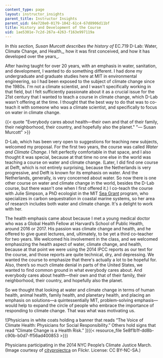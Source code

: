 ```yaml
---
content_type: page
layout: instructor_insights
parent_title: Instructor Insights
parent_uid: 64e728e0-0179-1042-61c4-67d8906d11bf
title: History and Development of the Course
uid: 1ae5301e-7c2d-267a-4263-f163e997119a
---
```


_In this section, Susan Murcott describes the history of_ EC.719 D-Lab: Water, Climate Change, and Health_, how it was first conceived, and how it has developed over the years_.

After having taught for over 20 years, with an emphasis in water, sanitation, and development, I wanted to do something different. I had done my undergraduate and graduate studies here at MIT in environmental engineering, so I had been exposed to the subject of climate change since the 1980s. I'm not a climate scientist, and I wasn't specifically working in that field, but I felt sufficiently passionate about it as a crucial issue for the 21st century that I wanted to teach a course in climate change, which D-Lab wasn't offering at the time. I thought that the best way to do that was to co-teach it with someone who was a climate scientist, and specifically to focus on water in climate change.

{{< quote "Everybody cares about health—their own and that of their family, their neighborhood, their country, and hopefully also the planet." "— Susan Murcott" >}}

D-Lab, which has been very open to suggestions for teaching new subjects, welcomed my proposal. For the first two years, the course was called _Water and Climate Change_. I felt perfectly comfortable in that space, and I also thought it was special, because at that time no one else in the world was teaching a course on water and climate change. (Later, I did find one course at Delft, which is not entirely surprising, because the Netherlands is very progressive, and Delft is known for its emphasis on water. And the Netherlands, generally, is very concerned about water. So now there is one other course on water and climate change in the world, besides the D-Lab course, but there wasn't one when I first offered it.) I co-teach the course with Julie Simpson, a PhD ecologist in the MIT [Sea Grant](https://seagrant.mit.edu/) program, who specializes in carbon sequestration in coastal marine systems, so her area of research includes both water and climate change. It's a delight to work with her.

The health emphasis came about because I met a young medical doctor who was a Global Health Fellow at Harvard’s School of Public Health, around 2016 or 2017. His passion was climate change and health, and he offered to give guest lectures, and, ultimately, to be yet a third co-teacher for two years. We welcomed his involvement in the class, and we welcomed emphasizing the health aspect of water, climate change, and health, because at that point we were using the 2014 IPCC reports as our text for the course, and those reports are quite technical, dry, and depressing. We wanted the course to emphasize that there's actually a lot to be hopeful for. Also, there’s so much climate denial in parts of the United States, we wanted to find common ground in what everybody cares about. And everybody cares about health—their own and that of their family, their neighborhood, their country, and hopefully also the planet.

So we thought that looking at water and climate change in terms of human health, animal health, family health, and planetary health, and placing an emphasis on solutions—a quintessentially MIT, problem-solving emphasis—would help to expand the circle of people who embrace the importance of responding to climate change. That was what was motivating us.

![Physicians in white coats holding a banner that reads “The Voice of Climate Health: Physicians for Social Responsibility.” Others hold signs that read “Climate Change is a Health Risk.” ]({{< resource_file 5e8f1b1f-dd8b-c90b-b0d7-ff56ad400853 >}})

Physicians participating in the 2014 NYC People’s Climate Justice March.  
(Image courtesy of [cityprojectca](https://www.flickr.com/photos/cityprojectca/15131010568/in/photolist-p45ohy-akmFZY-dSRY48-7a8oeU-7MsEfX-o6HbEv-6YJXfd-8ifGPs-nPvV1w-5nW86G-e9T7Q6-o4YcLL-6Yk26u-6Yk1V7-akmFNG-dSXytf-2aTKvLM-pmwKWs-6Yk2eY-dSRYca-684X3i-Ysvp69-bTHRkM-8WuUBt-6Yk1RG-7cMjkA-f6x8UQ-dSRXYk-qdSFQm-ft65Qc-oKWVnt-5nVUy5-62fRXz-29NhmzL-8WxZ6w-p5hXRD-dSRY8z-7gqXMC-sg5PCF-akjsmq-akiTog-ds82bb-f6gRqi-dSXyvJ-7ECLfj-9Y5H2s-8XaSmv-akgEsZ-dV1tsc-2aTKtS6) on Flickr. License: CC BY-NC-SA.)